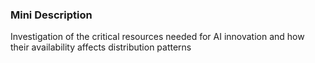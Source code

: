 ### Mini Description

Investigation of the critical resources needed for AI innovation and how their availability affects distribution patterns
